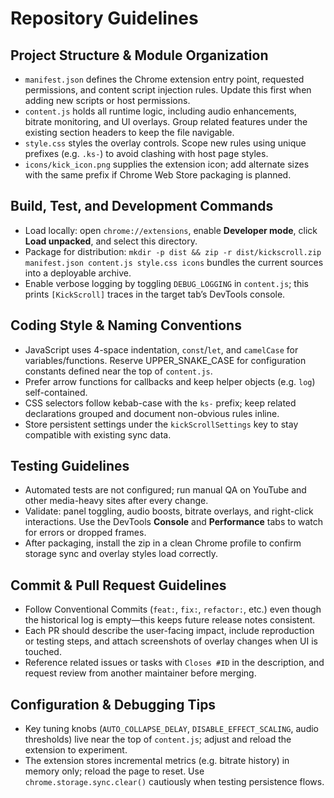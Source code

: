 # Repository Guidelines

## Project Structure & Module Organization
- `manifest.json` defines the Chrome extension entry point, requested permissions, and content script injection rules. Update this first when adding new scripts or host permissions.
- `content.js` holds all runtime logic, including audio enhancements, bitrate monitoring, and UI overlays. Group related features under the existing section headers to keep the file navigable.
- `style.css` styles the overlay controls. Scope new rules using unique prefixes (e.g. `.ks-`) to avoid clashing with host page styles.
- `icons/kick_icon.png` supplies the extension icon; add alternate sizes with the same prefix if Chrome Web Store packaging is planned.

## Build, Test, and Development Commands
- Load locally: open `chrome://extensions`, enable **Developer mode**, click **Load unpacked**, and select this directory.
- Package for distribution: `mkdir -p dist && zip -r dist/kickscroll.zip manifest.json content.js style.css icons` bundles the current sources into a deployable archive.
- Enable verbose logging by toggling `DEBUG_LOGGING` in `content.js`; this prints `[KickScroll]` traces in the target tab’s DevTools console.

## Coding Style & Naming Conventions
- JavaScript uses 4-space indentation, `const`/`let`, and `camelCase` for variables/functions. Reserve UPPER_SNAKE_CASE for configuration constants defined near the top of `content.js`.
- Prefer arrow functions for callbacks and keep helper objects (e.g. `log`) self-contained.
- CSS selectors follow kebab-case with the `ks-` prefix; keep related declarations grouped and document non-obvious rules inline.
- Store persistent settings under the `kickScrollSettings` key to stay compatible with existing sync data.

## Testing Guidelines
- Automated tests are not configured; run manual QA on YouTube and other media-heavy sites after every change.
- Validate: panel toggling, audio boosts, bitrate overlays, and right-click interactions. Use the DevTools **Console** and **Performance** tabs to watch for errors or dropped frames.
- After packaging, install the zip in a clean Chrome profile to confirm storage sync and overlay styles load correctly.

## Commit & Pull Request Guidelines
- Follow Conventional Commits (`feat:`, `fix:`, `refactor:`, etc.) even though the historical log is empty—this keeps future release notes consistent.
- Each PR should describe the user-facing impact, include reproduction or testing steps, and attach screenshots of overlay changes when UI is touched.
- Reference related issues or tasks with `Closes #ID` in the description, and request review from another maintainer before merging.

## Configuration & Debugging Tips
- Key tuning knobs (`AUTO_COLLAPSE_DELAY`, `DISABLE_EFFECT_SCALING`, audio thresholds) live near the top of `content.js`; adjust and reload the extension to experiment.
- The extension stores incremental metrics (e.g. bitrate history) in memory only; reload the page to reset. Use `chrome.storage.sync.clear()` cautiously when testing persistence flows.
